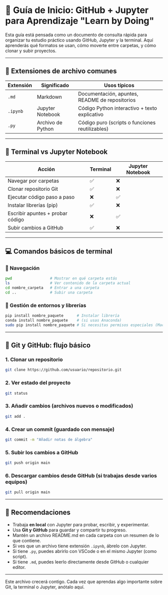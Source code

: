 # 📘 Guía de Inicio: GitHub + Jupyter para Aprendizaje "Learn by Doing"

Esta guía está pensada como un documento de consulta rápida para organizar tu estudio práctico usando GitHub, Jupyter y la terminal. Aquí aprenderás qué formatos se usan, cómo moverte entre carpetas, y cómo clonar y subir proyectos.

---

## 📁 Extensiones de archivo comunes

| Extensión | Significado | Usos típicos |
|-----------|-------------|--------------|
| `.md`     | Markdown    | Documentación, apuntes, README de repositorios |
| `.ipynb`  | Jupyter Notebook | Código Python interactivo + texto explicativo |
| `.py`     | Archivo de Python | Código puro (scripts o funciones reutilizables) |

---

## 🧭 Terminal vs Jupyter Notebook

| Acción | Terminal | Jupyter Notebook |
|--------|----------|------------------|
| Navegar por carpetas | ✅ | ❌ |
| Clonar repositorio Git | ✅ | ❌ |
| Ejecutar código paso a paso | ❌ | ✅ |
| Instalar librerías (pip) | ✅ | ❌ |
| Escribir apuntes + probar código | ❌ | ✅ |
| Subir cambios a GitHub | ✅ | ❌ |

---

## 💻 Comandos básicos de terminal

### 🔹 Navegación

```bash
pwd                 # Mostrar en qué carpeta estás
ls                  # Ver contenido de la carpeta actual
cd nombre_carpeta   # Entrar a una carpeta
cd ..               # Subir una carpeta
```

### 🔹 Gestión de entornos y librerías

```bash
pip install nombre_paquete      # Instalar librería
conda install nombre_paquete    # (si usas Anaconda)
sudo pip install nombre_paquete # Si necesitas permisos especiales (Mac/Linux)
```

---

## 🔧 Git y GitHub: flujo básico

### 1. Clonar un repositorio

```bash
git clone https://github.com/usuario/repositorio.git
```

### 2. Ver estado del proyecto

```bash
git status
```

### 3. Añadir cambios (archivos nuevos o modificados)

```bash
git add .
```

### 4. Crear un commit (guardado con mensaje)

```bash
git commit -m "Añadir notas de álgebra"
```

### 5. Subir los cambios a GitHub

```bash
git push origin main
```

### 6. Descargar cambios desde GitHub (si trabajas desde varios equipos)

```bash
git pull origin main
```

---

## 📌 Recomendaciones

- Trabaja **en local** con Jupyter para probar, escribir, y experimentar.
- Usa **Git y GitHub** para guardar y compartir tu progreso.
- Mantén un archivo README.md en cada carpeta con un resumen de lo que contiene.
- Si ves que un archivo tiene extensión `.ipynb`, ábrelo con Jupyter.
- Si tiene `.py`, puedes abrirlo con VSCode o en el mismo Jupyter (como script).
- Si tiene `.md`, puedes leerlo directamente desde GitHub o cualquier editor.

---

Este archivo crecerá contigo. Cada vez que aprendas algo importante sobre Git, la terminal o Jupyter, anótalo aquí.
